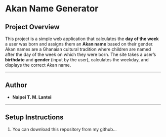 # Akan Name Generator

## Project Overview
This project is a simple web application that calculates the **day of the week** a user was born and assigns them an **Akan name** based on their gender. 
Akan names are a Ghanaian cultural tradition where children are named after the day of the week on which they were born.
The site takes a user’s **birthdate** and **gender** (input by the user), calculates the weekday, and displays the correct Akan name.

---

## Author
- **Naipei T. M. Lantei**

---

## Setup Instructions
1. You can download this repository from my github...
